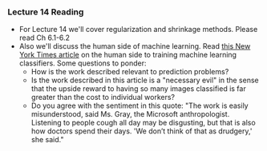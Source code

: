 ### Lecture 14 Reading

- For Lecture 14 we'll cover regularization and shrinkage methods.  Please read Ch 6.1-6.2
- Also we'll discuss the human side of machine learning.  Read [this New York Times article](https://www.nytimes.com/2019/08/16/technology/ai-humans.html) on the human side to training machine learning classifiers.  Some questions to ponder:
	- How is the work described relevant to prediction problems?  
	- Is the work described in this article is a "necessary evil" in the sense that the upside reward to having so many images classified is far greater than the cost to individual workers?
	- Do you agree with the sentiment in this quote: "The work is easily misunderstood, said Ms. Gray, the Microsoft anthropologist. Listening to people cough all day may be disgusting, but that is also how doctors spend their days. 'We don’t think of that as drudgery,' she said."